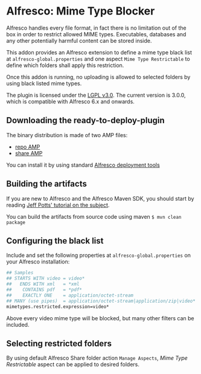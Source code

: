 Alfresco: Mime Type Blocker
===========================
Alfresco handles every file format, in fact there is no limitation out of the box in order to restrict allowed MIME types. Executables, databases and any other potentially harmful content can be stored inside.

This addon provides an Alfresco extension to define a mime type black list at ```alfresco-global.properties``` and one aspect ```Mime Type Restrictable``` to define which folders shall apply this restriction.

Once this addon is running, no uploading is allowed to selected folders by using black listed mime types.

The plugin is licensed under the [LGPL v3.0](http://www.gnu.org/licenses/lgpl-3.0.html). The current version is 3.0.0, which is compatible with Alfresco 6.x and onwards.

Downloading the ready-to-deploy-plugin
--------------------------------------
The binary distribution is made of two AMP files:

* [repo AMP](https://github.com/abhinavmishra14/alfresco-mimetype-blocker/releases/download/3.0.0/alfresco-mimetype-blocker-platform-1.0-SNAPSHOT.amp)
* [share AMP](https://github.com/abhinavmishra14/alfresco-mimetype-blocker/releases/download/3.0.0/alfresco-mimetype-blocker-share-1.0-SNAPSHOT.amp)

You can install it by using standard [Alfresco deployment tools](https://docs.alfresco.com/community/tasks/amp-install.html)

Building the artifacts
----------------------
If you are new to Alfresco and the Alfresco Maven SDK, you should start by reading [Jeff Potts' tutorial on the subject](http://ecmarchitect.com/alfresco-developer-series-tutorials/maven-sdk/tutorial/tutorial.html).

You can build the artifacts from source code using maven
```$ mvn clean package```

Configuring the black list
--------------------------
Include and set the following properties at ```alfresco-global.properties``` on your Alfresco installation:
```sh
## Samples
## STARTS WITH video = video*
##   ENDS WITH xml   = *xml 
##    CONTAINS pdf   = *pdf*
##    EXACTLY ONE    = application/octet-stream
## MANY (use pipes)  = application/octet-stream|application/zip|video*
mimetypes.restricted.expression=video*
```

Above every video mime type will be blocked, but many other filters can be included.

Selecting restricted folders
----------------------------
By using default Alfresco Share folder action ```Manage Aspects```, *Mime Type Restrictable* aspect can be applied to desired folders.
